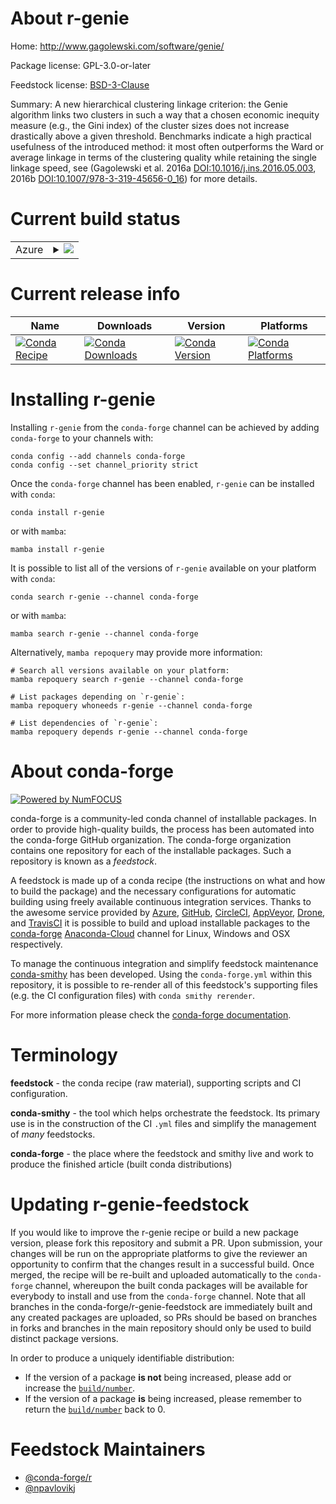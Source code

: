 About r-genie
=============

Home: http://www.gagolewski.com/software/genie/

Package license: GPL-3.0-or-later

Feedstock license: [BSD-3-Clause](https://github.com/conda-forge/r-genie-feedstock/blob/main/LICENSE.txt)

Summary: A new hierarchical clustering linkage criterion: the Genie algorithm links two clusters in such a way that a chosen economic inequity measure (e.g., the Gini index) of the cluster sizes does not increase drastically above a given threshold. Benchmarks indicate a high practical usefulness of the introduced method: it most often outperforms the Ward or average linkage in terms of the clustering quality while retaining the single linkage speed, see (Gagolewski et al. 2016a <DOI:10.1016/j.ins.2016.05.003>, 2016b <DOI:10.1007/978-3-319-45656-0_16>) for more details.

Current build status
====================


<table>
    
  <tr>
    <td>Azure</td>
    <td>
      <details>
        <summary>
          <a href="https://dev.azure.com/conda-forge/feedstock-builds/_build/latest?definitionId=8408&branchName=main">
            <img src="https://dev.azure.com/conda-forge/feedstock-builds/_apis/build/status/r-genie-feedstock?branchName=main">
          </a>
        </summary>
        <table>
          <thead><tr><th>Variant</th><th>Status</th></tr></thead>
          <tbody><tr>
              <td>linux_64_r_base4.1</td>
              <td>
                <a href="https://dev.azure.com/conda-forge/feedstock-builds/_build/latest?definitionId=8408&branchName=main">
                  <img src="https://dev.azure.com/conda-forge/feedstock-builds/_apis/build/status/r-genie-feedstock?branchName=main&jobName=linux&configuration=linux_64_r_base4.1" alt="variant">
                </a>
              </td>
            </tr><tr>
              <td>linux_64_r_base4.2</td>
              <td>
                <a href="https://dev.azure.com/conda-forge/feedstock-builds/_build/latest?definitionId=8408&branchName=main">
                  <img src="https://dev.azure.com/conda-forge/feedstock-builds/_apis/build/status/r-genie-feedstock?branchName=main&jobName=linux&configuration=linux_64_r_base4.2" alt="variant">
                </a>
              </td>
            </tr><tr>
              <td>osx_64_r_base4.1</td>
              <td>
                <a href="https://dev.azure.com/conda-forge/feedstock-builds/_build/latest?definitionId=8408&branchName=main">
                  <img src="https://dev.azure.com/conda-forge/feedstock-builds/_apis/build/status/r-genie-feedstock?branchName=main&jobName=osx&configuration=osx_64_r_base4.1" alt="variant">
                </a>
              </td>
            </tr><tr>
              <td>osx_64_r_base4.2</td>
              <td>
                <a href="https://dev.azure.com/conda-forge/feedstock-builds/_build/latest?definitionId=8408&branchName=main">
                  <img src="https://dev.azure.com/conda-forge/feedstock-builds/_apis/build/status/r-genie-feedstock?branchName=main&jobName=osx&configuration=osx_64_r_base4.2" alt="variant">
                </a>
              </td>
            </tr><tr>
              <td>win_64</td>
              <td>
                <a href="https://dev.azure.com/conda-forge/feedstock-builds/_build/latest?definitionId=8408&branchName=main">
                  <img src="https://dev.azure.com/conda-forge/feedstock-builds/_apis/build/status/r-genie-feedstock?branchName=main&jobName=win&configuration=win_64_" alt="variant">
                </a>
              </td>
            </tr>
          </tbody>
        </table>
      </details>
    </td>
  </tr>
</table>

Current release info
====================

| Name | Downloads | Version | Platforms |
| --- | --- | --- | --- |
| [![Conda Recipe](https://img.shields.io/badge/recipe-r--genie-green.svg)](https://anaconda.org/conda-forge/r-genie) | [![Conda Downloads](https://img.shields.io/conda/dn/conda-forge/r-genie.svg)](https://anaconda.org/conda-forge/r-genie) | [![Conda Version](https://img.shields.io/conda/vn/conda-forge/r-genie.svg)](https://anaconda.org/conda-forge/r-genie) | [![Conda Platforms](https://img.shields.io/conda/pn/conda-forge/r-genie.svg)](https://anaconda.org/conda-forge/r-genie) |

Installing r-genie
==================

Installing `r-genie` from the `conda-forge` channel can be achieved by adding `conda-forge` to your channels with:

```
conda config --add channels conda-forge
conda config --set channel_priority strict
```

Once the `conda-forge` channel has been enabled, `r-genie` can be installed with `conda`:

```
conda install r-genie
```

or with `mamba`:

```
mamba install r-genie
```

It is possible to list all of the versions of `r-genie` available on your platform with `conda`:

```
conda search r-genie --channel conda-forge
```

or with `mamba`:

```
mamba search r-genie --channel conda-forge
```

Alternatively, `mamba repoquery` may provide more information:

```
# Search all versions available on your platform:
mamba repoquery search r-genie --channel conda-forge

# List packages depending on `r-genie`:
mamba repoquery whoneeds r-genie --channel conda-forge

# List dependencies of `r-genie`:
mamba repoquery depends r-genie --channel conda-forge
```


About conda-forge
=================

[![Powered by
NumFOCUS](https://img.shields.io/badge/powered%20by-NumFOCUS-orange.svg?style=flat&colorA=E1523D&colorB=007D8A)](https://numfocus.org)

conda-forge is a community-led conda channel of installable packages.
In order to provide high-quality builds, the process has been automated into the
conda-forge GitHub organization. The conda-forge organization contains one repository
for each of the installable packages. Such a repository is known as a *feedstock*.

A feedstock is made up of a conda recipe (the instructions on what and how to build
the package) and the necessary configurations for automatic building using freely
available continuous integration services. Thanks to the awesome service provided by
[Azure](https://azure.microsoft.com/en-us/services/devops/), [GitHub](https://github.com/),
[CircleCI](https://circleci.com/), [AppVeyor](https://www.appveyor.com/),
[Drone](https://cloud.drone.io/welcome), and [TravisCI](https://travis-ci.com/)
it is possible to build and upload installable packages to the
[conda-forge](https://anaconda.org/conda-forge) [Anaconda-Cloud](https://anaconda.org/)
channel for Linux, Windows and OSX respectively.

To manage the continuous integration and simplify feedstock maintenance
[conda-smithy](https://github.com/conda-forge/conda-smithy) has been developed.
Using the ``conda-forge.yml`` within this repository, it is possible to re-render all of
this feedstock's supporting files (e.g. the CI configuration files) with ``conda smithy rerender``.

For more information please check the [conda-forge documentation](https://conda-forge.org/docs/).

Terminology
===========

**feedstock** - the conda recipe (raw material), supporting scripts and CI configuration.

**conda-smithy** - the tool which helps orchestrate the feedstock.
                   Its primary use is in the construction of the CI ``.yml`` files
                   and simplify the management of *many* feedstocks.

**conda-forge** - the place where the feedstock and smithy live and work to
                  produce the finished article (built conda distributions)


Updating r-genie-feedstock
==========================

If you would like to improve the r-genie recipe or build a new
package version, please fork this repository and submit a PR. Upon submission,
your changes will be run on the appropriate platforms to give the reviewer an
opportunity to confirm that the changes result in a successful build. Once
merged, the recipe will be re-built and uploaded automatically to the
`conda-forge` channel, whereupon the built conda packages will be available for
everybody to install and use from the `conda-forge` channel.
Note that all branches in the conda-forge/r-genie-feedstock are
immediately built and any created packages are uploaded, so PRs should be based
on branches in forks and branches in the main repository should only be used to
build distinct package versions.

In order to produce a uniquely identifiable distribution:
 * If the version of a package **is not** being increased, please add or increase
   the [``build/number``](https://docs.conda.io/projects/conda-build/en/latest/resources/define-metadata.html#build-number-and-string).
 * If the version of a package **is** being increased, please remember to return
   the [``build/number``](https://docs.conda.io/projects/conda-build/en/latest/resources/define-metadata.html#build-number-and-string)
   back to 0.

Feedstock Maintainers
=====================

* [@conda-forge/r](https://github.com/conda-forge/r/)
* [@npavlovikj](https://github.com/npavlovikj/)

